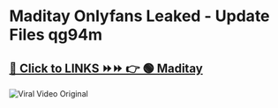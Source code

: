 
 # Maditay Onlyfans Leaked - Update Files qg94m

## <h2><a href="https://clipsfans.com/Maditay&ref=git">🔗 Click to LINKS ⏩⏩ 👉 🟢 Maditay </a></h2>

<a href="https://clipsfans.com/Maditay&ref=git" rel="nofollow" data-target="animated-image.originalLink"><img src="https://i.ibb.co.com/xMMVF88/686577567.gif" alt="Viral Video Original" style="max-width: 100%; display: inline-block;" data-target="animated-image.originalImage"></a>

